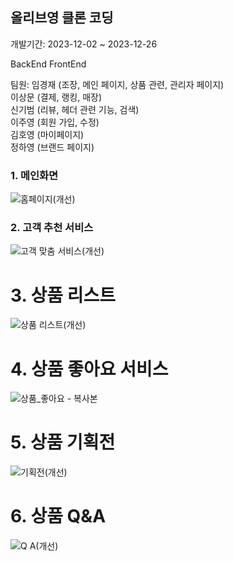 ## 올리브영 클론 코딩

개발기간: 2023-12-02 ~ 2023-12-26

BackEnd
FrontEnd

팀원: 
임경재 (조장, 메인 페이지, 상품 관련, 관리자 페이지) <br>
이상문 (결제, 랭킹, 매장) <br>
신기범 (리뷰, 헤더 관련 기능, 검색) <br>
이주영 (회원 가입, 수정) <br>
김호영 (마이페이지) <br>
정하영 (브랜드 페이지) <br>

### 1. 메인화면
![홈페이지(개선)](https://github.com/EconomyLIM/OliveYoungClone/assets/119987898/6de45d93-c85f-436d-b032-f0e08e8df510)
<br>

### 2. 고객 추천 서비스
![고객 맞춤 서비스(개선)](https://github.com/EconomyLIM/OliveYoungClone/assets/119987898/e378c46b-3931-4a93-822c-20e4b4901697)
<br>

# 3. 상품 리스트
![상품 리스트(개선)](https://github.com/EconomyLIM/OliveYoungClone/assets/119987898/00142646-d82e-494c-84ee-cf5fcee477a6)
<br>

# 4. 상품 좋아요 서비스
![상품_좋아요 - 복사본](https://github.com/EconomyLIM/OliveYoungClone/assets/119987898/2a5224ec-4852-4229-a865-fe21cf41eca8)
<br>

# 5. 상품 기획전
![기획전(개선)](https://github.com/EconomyLIM/OliveYoungClone/assets/119987898/1d00f8ca-8887-4568-8091-c64dd5ea840f)
<br>

# 6. 상품 Q&A
![Q A(개선)](https://github.com/EconomyLIM/OliveYoungClone/assets/119987898/9e5d5030-8e21-463a-a3c6-31b1ed37db18)
<br>
